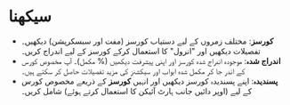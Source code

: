 # **سیکھنا**
  
- **کورسز**: مختلف زمروں کے لیے دستیاب کورسز (مفت اور سبسکرپشن) دیکھیں۔ تفصیلات دیکھیں اور "انرول" کا استعمال کرکے کورسز کے لیے اندراج کریں۔
- **اندراج شدہ**: موجودہ اندراج شدہ کورسز اور اپنی پیشرفت دیکھیں (% مکمل)۔ آپ مخصوص کورس کے اندر جا کر مکمل شدہ ابواب اور سیکشنز کی مزید تفصیلات حاصل کر سکتے ہیں۔
- **پسندیدہ**: اپنے پسندیدہ کورسز دیکھیں اور انہیں **کورسز** کے ذریعے مخصوص کورس کے لیے (اوپر دائیں جانب ہارٹ آئیکن کا استعمال کرتے ہوئے) شامل کریں۔
